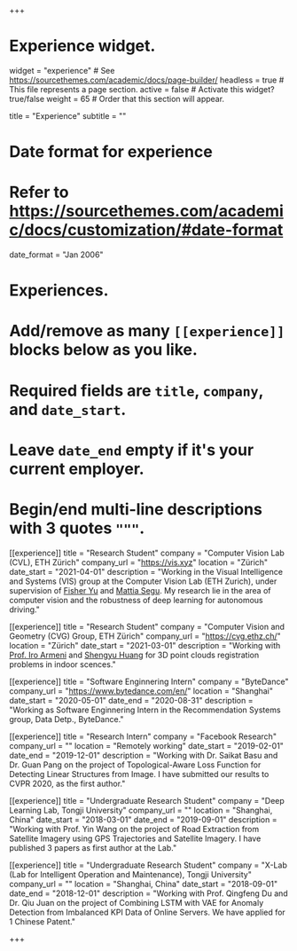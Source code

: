 +++
# Experience widget.
widget = "experience"  # See https://sourcethemes.com/academic/docs/page-builder/
headless = true  # This file represents a page section.
active = false  # Activate this widget? true/false
weight = 65  # Order that this section will appear.

title = "Experience"
subtitle = ""

# Date format for experience
#   Refer to https://sourcethemes.com/academic/docs/customization/#date-format
date_format = "Jan 2006"

# Experiences.
#   Add/remove as many `[[experience]]` blocks below as you like.
#   Required fields are `title`, `company`, and `date_start`.
#   Leave `date_end` empty if it's your current employer.
#   Begin/end multi-line descriptions with 3 quotes `"""`.
[[experience]]
  title = "Research Student"
  company = "Computer Vision Lab (CVL), ETH Zürich"
  company_url = "https://vis.xyz"
  location = "Zürich"
  date_start = "2021-04-01"
  description = "Working in the Visual Intelligence and Systems (VIS) group at the Computer Vision Lab (ETH Zurich), under supervision of [Fisher Yu](http://yf.io) and [Mattia Segu](https://mattiasegu.github.io/). My research lie in the area of computer vision and the robustness of deep learning for autonomous driving."

[[experience]]
  title = "Research Student"
  company = "Computer Vision and Geometry (CVG) Group, ETH Zürich"
  company_url = "https://cvg.ethz.ch/"
  location = "Zürich"
  date_start = "2021-03-01"
  description = "Working with [Prof. Iro Armeni](https://ir0.github.io/) and [Shengyu Huang](https://shengyuh.github.io/) for 3D point clouds registration problems in indoor scences."

[[experience]]
  title = "Software Enginnering Intern"
  company = "ByteDance"
  company_url = "https://www.bytedance.com/en/"
  location = "Shanghai"
  date_start = "2020-05-01"
  date_end = "2020-08-31"
  description = "Working as Software Enginnering Intern in the Recommendation Systems group, Data Detp., ByteDance."


[[experience]]
  title = "Research Intern"
  company = "Facebook Research"
  company_url = ""
  location = "Remotely working"
  date_start = "2019-02-01"
  date_end = "2019-12-01"
  description = "Working with Dr. Saikat Basu and Dr. Guan Pang on the project of Topological-Aware Loss Function for Detecting Linear Structures from Image. I have submitted our results to CVPR 2020, as the first author."

[[experience]]
  title = "Undergraduate Research Student"
  company = "Deep Learning Lab, Tongji University"
  company_url = ""
  location = "Shanghai, China"
  date_start = "2018-03-01"
  date_end = "2019-09-01"
  description = "Working with Prof. Yin Wang on the project of Road Extraction from Satellite Imagery using GPS Trajectories and Satellite Imagery. I have published 3 papers as first author at the Lab."
  
[[experience]]
  title = "Undergraduate Research Student"
  company = "X-Lab (Lab for Intelligent Operation and Maintenance), Tongji University"
  company_url = ""
  location = "Shanghai, China"
  date_start = "2018-09-01"
  date_end = "2018-12-01"
  description = "Working with Prof. Qingfeng Du and Dr. Qiu Juan on the project of Combining LSTM with VAE for Anomaly Detection from Imbalanced KPI Data of Online Servers. We have applied for 1 Chinese Patent."

+++
